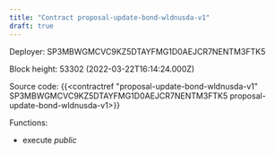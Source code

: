 ```yaml
---
title: "Contract proposal-update-bond-wldnusda-v1"
draft: true
---
```

Deployer: SP3MBWGMCVC9KZ5DTAYFMG1D0AEJCR7NENTM3FTK5


 



Block height: 53302 (2022-03-22T16:14:24.000Z)

Source code: {{<contractref "proposal-update-bond-wldnusda-v1" SP3MBWGMCVC9KZ5DTAYFMG1D0AEJCR7NENTM3FTK5 proposal-update-bond-wldnusda-v1>}}

Functions:

* execute _public_

